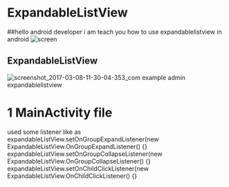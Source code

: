 # ExpandableListView
##hello android developer i am teach you how to use expandablelistview in android
![screen](https://cloud.githubusercontent.com/assets/13817569/23692710/43231402-03f6-11e7-8780-b97a999f9834.png)

## ExpandableListView
![screenshot_2017-03-08-11-30-04-353_com example admin expandablelistview](https://cloud.githubusercontent.com/assets/13817569/23692711/433639a6-03f6-11e7-9c7d-7f31f1d8b94a.png)

# 1 MainActivity file
used some listener like as 
expandableListView.setOnGroupExpandListener(new ExpandableListView.OnGroupExpandListener() {}
expandableListView.setOnGroupCollapseListener(new ExpandableListView.OnGroupCollapseListener() {}
expandableListView.setOnChildClickListener(new ExpandableListView.OnChildClickListener() {}
